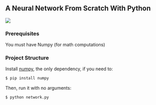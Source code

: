 ## A Neural Network From Scratch With Python

![](https://media.giphy.com/media/4LiMmbAcvgTQs/giphy.gif)

### Prerequisites
You must have Numpy (for math computations)

### Project Structure
Install [numpy](http://www.numpy.org/), the only dependency, if you need to:

```bash
$ pip install numpy
```

Then, run it with no arguments:

```bash
$ python network.py
```
